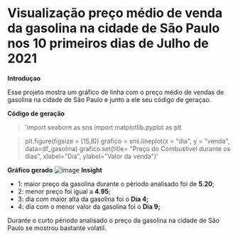 # **Visualização preço médio de venda da gasolina na cidade de São Paulo nos 10 primeiros dias de Julho de 2021**

**Introduçao**

Esse projeto mostra um gráfico de linha com o preço médio de vendas de gasolina na cidade de São Paulo e junto a ele seu código de geraçao.

**Código de geração**

> 'import seaborn as sns
import matplotlib.pyplot as plt

> plt.figure(figsize = (15,8))
grafico = sns.lineplot(x = "dia", y = "venda", data=df_gasolina)
grafico.set(title= "Preço do Combustivel durante os dias", xlabel="Dia", ylabel="Valor da venda")'

**Gráfico gerado**
![]()![image](https://github.com/HIGORMALz/exercicio-m18/assets/138539839/dc8e99bc-658c-4b82-8996-fdedd9ba1528)
**Insight**

 * 1: maior preço da gasolina durante o périodo analisado foi de **5.20**;
 * 2: menor preço foi igual a **4.95**;
 * 3: dia com maior alta da gasolina foi o **Dia 4;**
 * 4: dia com o menor valor da gasolina foi o **Dia 9;**

Durante o curto périodo analisado o preço da gasolina na cidade de São Paulo se mostrou bastante volatil.
